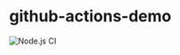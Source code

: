 # github-actions-demo
![Node.js CI](https://github.com/CoderVed04/github-actions-demo/actions/workflows/nodejs.yml/badge.svg)